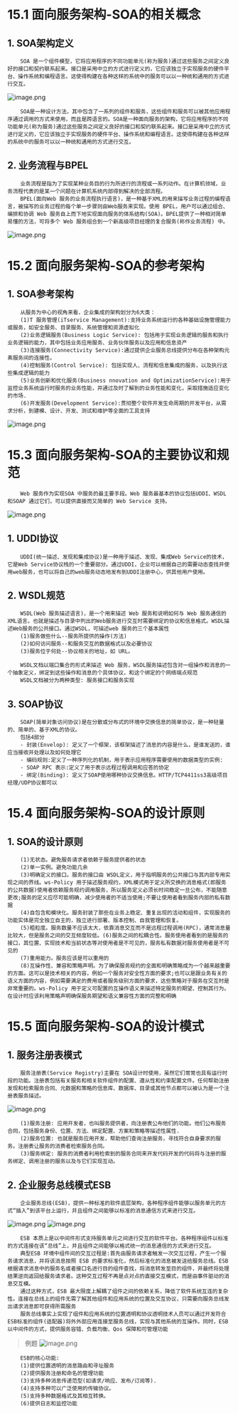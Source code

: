 # 15.1 面向服务架构-SOA的相关概念

## 1. SOA架构定义

        SOA 是一个组件模型，它将应用程序的不同功能单元(称为服务)通过这些服务之间定义良好的接口和契约联系起来。接口是采用中立的方式进行定义的，它应该独立于实现服务的硬件平台、操作系统和编程语言。这使得构建在各种这样的系统中的服务可以以一种统和通用的方式进行交互。

![image.png](source/image/15.1-01.png)

        SOA是一种设计方法，其中包含了一系列的组件和服务，这些组件和服务可以被其他应用程序通过调用的方式来使用，而且是跨语言的。SOA是一种面向服务的架构，它将应用程序的不同功能单元(称为服务)通过这些服务之间定义良好的接口和契约联系起来。接口是采用中立的方式进行定义的，它应该独立于实现服务的硬件平台、操作系统和编程语言。这使得构建在各种这样的系统中的服务可以以一种统和通用的方式进行交互。

## 2. 业务流程与BPEL

        业务流程是指为了实现某种业务目的行为所进行的流程或一系列动作。在计算机领域，业务流程代表的是某一个问题在计算机系统内部得到解决的全部流程。
        BPEL(面向Web 服务的业务流程执行语言)，是一种基于XML的用来描写业务过程的编程语言，被描写的业务过程的每个单一步骤则由Web服务来实现。使用 BPEL，用户可以通过组合、编排和协调 Web 服务自上而下地实现面向服务的体系结构(SOA)。BPEL提供了一种相对简单易懂的方法，可将多个 Web 服务组合到一个新高级项目经理的复合服务(称作业务流程) 中。

![image.png](source/image/15.1-02.png)


# 15.2 面向服务架构-SOA的参考架构

## 1. SOA参考架构

        从服务为中心的视角来看，企业集成的架构划分为6大类：
        (1)T 服务管理(iTservice Management):支持业务系统运行的各种基础设施管理能力或服务，如安全服务、目录服务、系统管理和资源虚拟化
        (2)业务逻辑服务(Business Logic Service): 包括用于实现业务逻辑的服务和执行业务逻辑的能力，其中包括业务应用服务、业务伙伴服务以及应用和信息资产
        (3)连接服务(Connectivity Service):通过提供企业服务总线提供分布在各种架构元素服务间的连接性。
        (4)控制服务(Control Service): 包括实现人、流程和信息集成的服务，以及执行这些集成逻辑的能力
        (5)业务创新和优化服务(Business nnovation and OptimizationService):用于监控业务系统运行时服务的业务性能，并通过及时了解到的业务性能和变化，采取措施适应变化的市场.
        (6)开发服务(Development Service):贯彻整个软件开发生命周期的开发平台，从需求分析，到建模、设计、开发、测试和维护等全面的工具支持

![image.png](source/image/15.2-01.png)

# 15.3 面向服务架构-SOA的主要协议和规范

        Web 服务作为实现SOA 中服务的最主要手段。Web 服务最基本的协议包括UDDI、WSDL和SOAP 通过它们，可以提供直接而又简单的 Web Service 支持。

![image.png](source/image/15.3-01.png)

## 1. UDDI协议
        
        UDDI(统一描述、发现和集成协议)是一种用于描述、发现、集成Web Service的技术，它是Web Service协议栈的一个重要部分。通过UDDI，企业可以根据自己的需要动态查找并使用web服务，也可以将自己的web服务动态地发布到UDDI注册中心，供其他用户使用。

## 2. WSDL规范
        
        WSDL(Web 服务描述语言)，是一个用来描述 Web 服务和说明如何与 Web 服务通信的XML语言。也就是描述与目录中列出的Web服务进行交互时需要绑定的协议和信息格式。WSDL描述Web服务的公共接口。通过WSDL，可描述web 服务的三个基本属性
        (1)服务做些什么--服务所提供的操作(方法)
        (2)如何访问服务--和服务交互的数据格式以及必要协议
        (3)服务位于何处--协议相关的地址，如 URL。

        WSDL文档以端口集合的形式来描述 Web 服务，WSDL服务描述包含对一组操作和消息的一个抽象定义，绑定到这些操作和消息的个具体协议，和这个绑定的个网络端点规范
        WSDL文档被分为两种类型: 服务接口和服务实现

## 3. SOAP协议

        SOAP(简单对象访问协议)是在分散或分布式的环境中交换信息的简单协议，是一种轻量的、简单的、基于XML的协议。
        包括4部分
        - 封装(Envelop): 定义了一个框架，该框架描述了消息的内容是什么，是谁发送的，谁应当接收并处理以及如何处理它
        - 编码规则:定义了一种序列化的机制，用于表示应用程序需要使用的数据类型的实例:
        - SOAP RPC 表示:定义了用于表示远程过程调用和应答的协定
        - 绑定(Binding): 定义了SOAP使用哪种协议交换信息。HTTP/TCP4411ss3高级项目经理/UDP协议都可以

# 15.4 面向服务架构-SOA的设计原则

## 1. SOA的设计原则

        (1)无状态。避免服务请求者依赖于服务提供者的状态
        (2)单一实例。避免功能几余
        (3)明确定义的接口。服务的接口由 WSDL定义，用于指明服务的公共接口与其内部专用实现之间的界线。ws-Policy 用于描述服务规约，XML模式用于定义所交换的消息格式(即服务的公共数据)使用者依赖服务规约调用服务，所以服务定义必须长时间稳定一旦公布，不能随意更改;服务的定义应尽可能明确，减少使用者的不适当使用;不要让使用者看到服务内部的私有数据
        (4)自包含和模块化。服务封装了那些在业务上稳定、重复出现的活动和组件，实现服务的功能实体是完全独立自主的，独立进行部署、版本控制、自我管理和恢复。
        (5)粗粒度。服务数量不应该太大，依靠消息交互而不是远程过程调用(RPC)，通常消息量比较大，但是服务之间的交互频度较低。(6)服务之间的松耦合性。服务使用者看到的是服务的接口，其位置、实现技术和当前状态等对使用者是不可见的，服务私有数据对服务使用者是不可见的
        (7)重用能力。服务应该是可以重用的
        (8)互操作性、兼容和策略声明。为了确保服务规约的全面和明确策略成为一个越来越重要的方面。这可以是技术相关的内容，例如一个服务对安全性方面的要求;也可以是跟业务有关的语义方面的内容，例如需要满足的费用或者服务级别方面的要求，这些策略对于服务在交互时是非常重要的。ws-Policy 用于定义可配置的互操作语义来描述特定服务的期望、控制其行为。在设计时应该利用策略声明确保服务期望和语义兼容性方面的完整和明确

# 15.5 面向服务架构-SOA的设计模式

## 1. 服务注册表模式

        服务注册表(Service Registry)主要在 SOA设计时使用，虽然它们常常也具有运行时段的功能。注册表包括有关服务和相关软件组件的配置、遵从性和约束配置文件。任何帮助注册发现和检索服务合同、元数据和策略的信息库、数据库、目录或其他节点都可以被认为是一个注册表服务描述。

![image.png](source/image/15.5-01.png)

        (1)服务注册: 应用开发者，也叫服务提供者，向注册表公布他们的功能。他们公布服务合同，包括服务身份、位置、方法、绑定配置、方案和策略等描述性属性.
        (2)服务位置: 也就是服务应用开发，帮助他们查询注册服务，寻找符合自身要求的服务。注册表让服务的消费者检索服务合同。
        (3)服务绑定: 服务的消费者利用检索到的服务合同来开发代码开发的代码将与注册的服务绑定、调用注册的服务以及与它们实现互动。

## 2. 企业服务总线模式ESB

        企业服务总线(ESB)，提供一种标准的软件底层架构，各种程序组件能够以服务单元的方式“插入”到该平台上运行，并且组件之间能够以标准的消息通信方式来进行交互。

![image.png](source/image/15.5-02.png)
![image.png](source/image/15.5-03.png)

        ESB 本质上是以中间件形式支持服务单元之间进行交互的软件平台。各种程序组件以标准的方式连接在该“总线”上，并且组件之间能够以格式统一的消息通信的方式来进行交互。
        典型ESB 环境中组件间的交互过程是:首先由服务请求者触发一次交互过程，产生一个服务请求消息，并将该消息按照 ESB 的要求标准化，然后标准化的消息被发送给服务总线。ESB 根据请求消息中的服务名或者接口名进行目的组件查找，将消息转发至目的组件，并最终将处理结果逆向返回给服务请求者。这种交互过程不再是点对点的直接交互模式，而是由事件驱动的消息交互模。
        通过这种方式，ESB 最大限度上解耦了组件之间的依赖关系，降低了软件系统互连的复杂性。连接在总线上的组件无需了解其他组件和应用系统的位置及交互协议，只需要向服务总线发出请求消息即可获得所需服务
        服务总线事实上实现了组件和应用系统的位置透明和协议透明技术人员可以通过开发符合 ESB标准的组件(适配器)将外外部应用连接至服务总线，实现与其他系统的互操作。同时，ESB 以中间件的方式，提供服务容错、负载均衡、Qos 保障和可管理功能

> 例题
![image.png](source/image/15.5-04.png)

        ESB的核心功能:
        (1)提供位置透明的消息路由和寻址服务
        (2)提供服务注册和命名的管理功能
        (3)支持多种消息传递范型(如请求/响应、发布/订阅等).
        (4)支持多种可以广泛使用的传输协议。
        (5)支持多种数据格式及其相互转换。
        (6)提供日志和监控功能